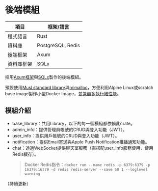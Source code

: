 # 後端模組
| 項目    | 框架/語言             |
|-------|-------------------|
| 程式語言  | Rust              |
| 資料庫   | PostgreSQL, Redis |
| 後端框架  | Axum              |
| 資料庫框架 | SQLx              |

採用[Axum框架](https://github.com/tokio-rs/axum)與[SQLx](https://github.com/launchbadge/sqlx)製作的後端模組。

預設使用[Musl standard library](https://musl.libc.org/)與[mimalloc](https://github.com/microsoft/mimalloc)，方便利用Alpine Linux或scratch base image製作小型Docker Image，並[兼顧多執行緒性能](https://www.linkedin.com/pulse/testing-alternative-c-memory-allocators-pt-2-musl-mystery-gomes)。

## 模組介紹
- base_library：共用Library，以下的每一個模組都依賴此crate。
- admin_info：提供管理員帳號的CRUD與登入功能（JWT）。
- user_info：提供用戶帳號的CRUD與登入功能（JWT）。
- notification：提供Email寄送與Apple Push Notification推播通知功能。
- chat：透過WebSocket提供聊天室服務（需搭配user_info服務使用，使用Redis緩存）。
    > Docker Redis指令：`docker run --name redis -p 6379:6379 -p 16379:16379 -d redis redis-server --save 60 1 --loglevel warning`

（持續更新）
